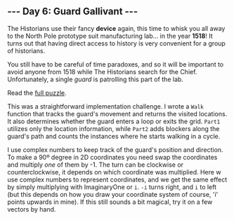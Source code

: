 ## --- Day 6: Guard Gallivant ---
The Historians use their fancy __device__ again, this time to whisk you all away to the North Pole prototype suit manufacturing lab... in the year __1518__! It turns out that having direct access to history is very convenient for a group of historians.

You still have to be careful of time paradoxes, and so it will be important to avoid anyone from 1518 while The Historians search for the Chief. Unfortunately, a single <em>guard</em> is patrolling this part of the lab.

Read the [full puzzle](https://adventofcode.com/2024/day/6).

This was a straightforward implementation challenge. I wrote a `Walk` function that tracks the guard's movement and returns the visited locations. It also determines whether the guard enters a loop or exits the grid. `Part1` utilizes only the location information, while `Part2` adds blockers along the guard's path and counts the instances where he starts walking in a cycle.

I use complex numbers to keep track of the guard's position and direction. To make a 90º degree in 2D coordinates you need swap the coordinates and multiply _one_ of them by -1. The turn can be clockwise or counterclockwise, it depends on which coordinate was multiplied. Here w use complex numbers to represent coordinates, and we get the same effect by simply multiplying with ImaginaryOne or `i`. `-i` turns right, and `i` to left (but this depends on how you draw your coordinate system of course, 'i' points upwards in mine). If this still sounds a bit magical, try it on a few vectors by hand.